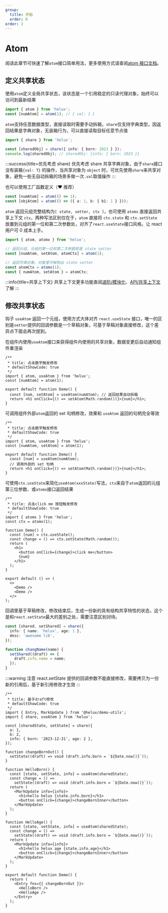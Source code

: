 ```yaml
---
group:
  title: 开始
  order: 0
order: 2
---
```


# Atom

阅读此章节可快速了解`atom`接口简单用法，更多使用方式请查阅[atom 接口文档](xx)。

## 定义共享状态

使用`atom`定义全局共享状态，该状态是一个引用稳定的只读代理对象，始终可以访问到最新结果

```ts
import { atom } from 'helux';
const [numAtom] = atom(1); // { val: 1 }
```

`atom`支持任意数据类型，直接读取时需要手动拆箱，`share`仅支持字典类型，因返回结果是字典对象，无装箱行为，可以直接读取目标任意节点值

```ts
import { share } from 'helux';

const [sharedObj] = share({ info: { born: 2023 } });
console.log(sharedObj); // sharedObj: {info: { born: 2023 }}
```

:::success{title=优先考虑 share}
优先考虑 share 共享字典对象，由于`share`接口没有装箱`{val: T}` 的操作，当共享对象为 `object` 时，可优先使用`share`来共享对象，避免一些无自动拆箱的场景多做一次`.val`取值操作
:::

也可以使用工厂函数定义（❤️ 推荐）

```ts
const [numAtom] = atom(() => 1);
const [objAtom] = atom(() => ({ a: 1, b: { b1: 1 } }));
```

`atom` 返回元组完整结构为`[ state, setter, ctx ]`，也可使用 `atomx` 直接返回共享上下文 `ctx`，两种写法区别仅在于，`atom` 直接将 `ctx.state` 和 `ctx.setState` 放置到元组的第一位和第二次参数处，对齐了`react.useState`接口风格，让 react 用户可 0 成本上手。

```ts
import { atom, atomx } from 'helux';

// 返回元组，元组的第一位和第二次参数即是 state setter
const [numAtom, setAtom, atomCtx] = atom(1);

// 返回字典对象，对象里可解构出 state setter
const atomCtx = atomx(1);
const { numAtom, setAtom } = atomCtx;
```

:::info{title=共享上下文}
共享上下文更多功能查阅[进阶/模块化](/guide/modular)、[API/共享上下文](api/atom-ctx)了解
:::

## 修改共享状态

钩子 `useAtom` 返回一个元组，使用方式大体对齐 `react.useState` 接口，唯一的区别是`setter`提供的回调参数是一个草稿对象，可基于草稿对象直接修改，这个差异点下面会再次提到。

在组件内使用`useAtom`接口来获得组件内使用的共享对象，数据变更后自动通知组件重渲染

```tsx
/**
 * title: 点击数字触发修改
 * defaultShowCode: true
 */
import { atom, useAtom } from 'helux';
const [numAtom] = atom(1);

export default function Demo() {
  const [num, setAtom] = useAtom(numAtom); // 返回结果自动拆箱
  return <h1 onClick={() => setAtom(Math.random())}>{num}</h1>;
}
```

可调用组件外部`atom`返回的 set 句柄修改，效果和 `useAtom` 返回的句柄完全等效

```tsx
/**
 * title: 点击数字触发修改
 * defaultShowCode: true
 */
import { atom, useAtom } from 'helux';
const [numAtom, setAtom] = atom(1);

export default function Demo() {
  const [num] = useAtom(numAtom);
  // 调用外部的 set 句柄
  return <h1 onClick={() => setAtom(Math.random())}>{num}</h1>;
}
```

可使用`ctx.useState`来简化`useAtom(xxxState)`写法，`ctx`来自于`atom`返回的元组第三位参数、或`atomx`接口返回结果

```tsx
/**
 * title: 点击click me 按钮触发修改
 * defaultShowCode: true
 */
import { atomx } from 'helux';
const ctx = atomx(1);

function Demo() {
  const [num] = ctx.useState();
  const change = () => ctx.setState(Math.random());
  return (
    <h1>
      <button onClick={change}>click me</button>
      {num}
    </h1>
  );
}

export default () => (
  <>
    <Demo />
    <Demo />
  </>
);
```

回调里基于草稿修改，修改结束后，生成一份新的具有结构共享特性的状态，这个是和`react.setState`最大的差别之处，需要注意区别对待。

```ts | pure
const [shared, setShared] = share({
  info: { name: 'helux', age: 1 },
  desc: 'awesome lib',
});

function changName(name) {
  setShared((draft) => {
    draft.info.name = name;
  });
}
```

:::warning
注意 react.setState 提供的回调参数不能直接修改，需要拷贝为一份新的引用后，基于新引用修改才生效
:::

```tsx
/**
 * title: 基于draft修改
 * defaultShowCode: true
 */
import { Entry, MarkUpdate } from '@helux/demo-utils';
import { share, useAtom } from 'helux';

const [sharedState, setState] = share({
  a: 1,
  b: 2,
  info: { born: '2023-12-31', age: 2 },
});

function changeBornOut() {
  setState((draft) => void (draft.info.born = `${Date.now()}`));
}

function HelloBorn() {
  const [state, setState, info] = useAtom(sharedState);
  const change = () =>
    setState((draft) => void (draft.info.born = `${Date.now()}`));
  return (
    <MarkUpdate info={info}>
      <h1>hello helux {state.info.born}</h1>
      <button onClick={change}>changeBornInner</button>
    </MarkUpdate>
  );
}

function HelloAge() {
  const [state, setState, info] = useAtom(sharedState);
  const change = () =>
    setState((draft) => void (draft.info.born = `${Date.now()}`));
  return (
    <MarkUpdate info={info}>
      <h1>hello helux age {state.info.age}</h1>
      <button onClick={change}>changeBornInner</button>
    </MarkUpdate>
  );
}

export default function Demo() {
  return (
    <Entry fns={{ changeBornOut }}>
      <HelloBorn />
      <HelloAge />
    </Entry>
  );
}
```
